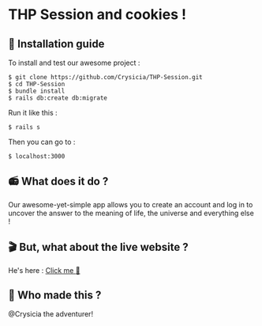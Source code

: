 # THP Session and cookies !

## :wrench: Installation guide
To install and test our awesome project :

    $ git clone https://github.com/Crysicia/THP-Session.git
    $ cd THP-Session
    $ bundle install
    $ rails db:create db:migrate
  Run it like this :

    $ rails s
    
  Then you can go to :

    $ localhost:3000
    
## :radio: What does it do ?
Our awesome-yet-simple app allows you to create an account and log in to uncover the answer to the meaning of life, the universe and everything else !

## :clapper: But, what about the live website ?

He's here : [Click me :star2:](https://thpalpha-session.herokuapp.com)

## :octopus: Who made this ?
@Crysicia the adventurer!